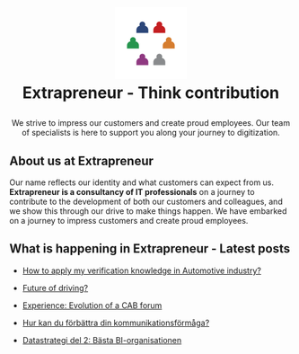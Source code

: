 <br />
<h1>
<p align="center">
  <img src="/profile/images/extrapreneur-logo.png" alt="Logo" width="128" height="128">
  <br>Extrapreneur - Think contribution
</h1>
  <p align="center">
   We strive to impress our customers and create proud employees. Our team of specialists is here to support you along your journey to digitization.
  </p>
</p>

## About us at Extrapreneur

<!--about start-->

Our name reflects our identity and what customers can expect from us. <strong>Extrapreneur is a consultancy of IT professionals</strong> on a journey to contribute to the development of both our customers and colleagues, and we show this through our drive to make things happen. We have embarked on a journey to impress customers and create proud employees.

<!--about end-->

## What is happening in Extrapreneur - Latest posts

<!-- blog start -->

* [How to apply my verification knowledge in Automotive industry?](https://www.extrapreneur.se/blog/how-to-apply-my-verification-knowledge-in-automotive-industry)<br/>

* [Future of driving?](https://www.extrapreneur.se/blog/future-of-driving)<br/>

* [Experience: Evolution of a CAB forum](https://www.extrapreneur.se/blog/experience-evolution-of-a-cab-forum)<br/>

* [Hur kan du förbättra din kommunikationsförmåga?](https://www.extrapreneur.se/blog/hur-kan-du-frbttra-din-kommunikationsfrmga)<br/>

* [Datastrategi del 2: Bästa BI-organisationen](https://www.extrapreneur.se/blog/datastrategi-del-2-bsta-bi-organisationen)<br/>

<!-- blog end -->
